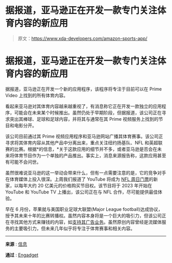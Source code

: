 # 据报道，亚马逊正在开发一款专门关注体育内容的新应用

> 原文：<https://www.xda-developers.com/amazon-sports-app/>

# 据报道，亚马逊正在开发一款专门关注体育内容的新应用

据报道，亚马逊正在开发一个新的应用程序，该程序将专注于目前可以在 Prime Video 上找到的所有体育内容。

看起来亚马逊对其体育内容越来越重视了，有消息称它正在开发一款独立的应用程序，可能会在未来某个时候推出。虽然仍处于早期阶段，但据报道，该公司正在寻求突出其棒球、足球和足球内容，并将其与通常在其 Prime 视频服务上找到的节目和电影分开。

该公司目前通过其 Prime 视频应用程序和亚马逊网站广播其体育赛事。该公司正寻求将其体育内容从其他产品中分离出来，重点关注纽约扬基队、NFL 和英超联赛的比赛。根据*的信息，*关于这款应用的细节并不多，或者亚马逊是否会在未来将体育节目作为一个单独的产品推出。事实上，消息来源报告称，这款应用甚至有可能不会问世。

虽然很难说亚马逊的这一举动会带来什么，但有一点需要注意的是，它的竞争对手在体育媒体上投入很深。上周我们报道了 YouTube 将成为 [NFL 周日门票](https://www.xda-developers.com/nfl-sunday-ticket-on-youtube/)的新家，以每年大约 20 亿美元的价格购买节目权。该节目将于 2023 年开始在 YouTube 和 YouTube TV 上播出，该公司正在与 NFL 合作，尽可能提供最佳体验。

早在 6 月份，苹果就与美国职业足球大联盟(Major League football)达成协议，授予其未来十年的比赛转播权。虽然内容本身将是一个巨大的吸引力，但该公司正在寻找其他方式来赚钱的内容，如[支持其广告业务](http://www.xda-developers.com/apple-mls-ad-business/)。虽然原创内容曾经是流媒体服务的主要吸引力，但未来几年似乎将专注于体育赛事和相关内容。

* * *

**来源** : [信息](https://www.theinformation.com/articles/amazon-plans-a-stand-alone-sports-app-as-andy-jassy-doubles-down-on-prime-video)

**通过** : [Engadget](https://www.engadget.com/amazon-reportedly-creating-standalone-sports-app-173434609.html)